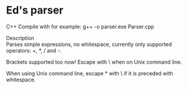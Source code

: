 # Ed's parser

C++ Compile with for example: g++ -o parser.exe Parser.cpp

Description  
Parses simple expressions, no whitespace, currently only supported operators: +, *, / and -.

Brackets supported too now! Escape with \ when on Unix command line.

When using Unix command line, escape * with \ if it is preceded with whitespace.
